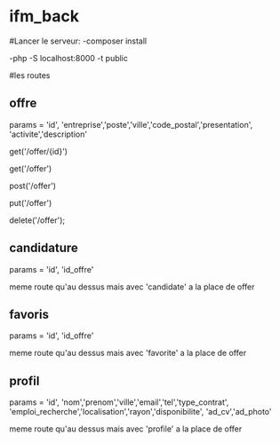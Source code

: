 
# ifm_back

#Lancer le serveur:
-composer install

-php -S localhost:8000 -t public

#les routes

offre
-
params = 'id', 'entreprise','poste','ville','code_postal','presentation',
                 'activite','description'
                 
get('/offer/{id}')

get('/offer')

post('/offer')

put('/offer')

delete('/offer');

candidature
-
params =     'id', 'id_offre'

meme route qu'au dessus mais avec 'candidate' a la place de offer

favoris
-
params =     'id', 'id_offre'

meme route qu'au dessus mais avec 'favorite' a la place de offer

profil
-
params =      'id', 'nom','prenom','ville','email','tel','type_contrat',
                     'emploi_recherche','localisation','rayon','disponibilite',
                     'ad_cv','ad_photo'

meme route qu'au dessus mais avec 'profile' a la place de offer


